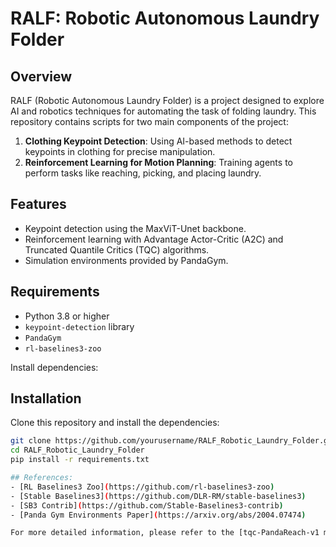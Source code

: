 # RALF: Robotic Autonomous Laundry Folder
## Overview

RALF (Robotic Autonomous Laundry Folder) is a project designed to explore AI and robotics techniques for automating the task of folding laundry. This repository contains scripts for two main components of the project:

1. **Clothing Keypoint Detection**: Using AI-based methods to detect keypoints in clothing for precise manipulation.
2. **Reinforcement Learning for Motion Planning**: Training agents to perform tasks like reaching, picking, and placing laundry.

## Features
- Keypoint detection using the MaxViT-Unet backbone.
- Reinforcement learning with Advantage Actor-Critic (A2C) and Truncated Quantile Critics (TQC) algorithms.
- Simulation environments provided by PandaGym.

## Requirements
- Python 3.8 or higher
- `keypoint-detection` library
- `PandaGym`
- `rl-baselines3-zoo`

Install dependencies:
## Installation
Clone this repository and install the dependencies:
```bash
git clone https://github.com/yourusername/RALF_Robotic_Laundry_Folder.git
cd RALF_Robotic_Laundry_Folder
pip install -r requirements.txt

## References:
- [RL Baselines3 Zoo](https://github.com/rl-baselines3-zoo)
- [Stable Baselines3](https://github.com/DLR-RM/stable-baselines3)
- [SB3 Contrib](https://github.com/Stable-Baselines3-contrib)
- [Panda Gym Environments Paper](https://arxiv.org/abs/2004.07474)

For more detailed information, please refer to the [tqc-PandaReach-v1 model page](https://example.com).

